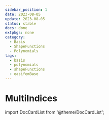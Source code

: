 ```yaml
---
sidebar_position: 1
date: 2023-08-05   
update: 2023-08-05 
status: stable
docs: done
extpkgs: none
category: 
  - Basis
  - ShapeFunctions
  - Polynomials
tags: 
  - basis
  - polynomials
  - shapeFunctions
  - easifemBase
---
```


# MultiIndices

import DocCardList from '@theme/DocCardList';

<DocCardList />
